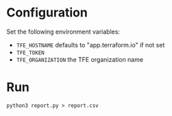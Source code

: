 
# Configuration

Set the following environment variables:

* `TFE_HOSTNAME` defaults to "app.terraform.io" if not set
* `TFE_TOKEN`
* `TFE_ORGANIZATION`  the TFE organization name

# Run

`python3 report.py > report.csv`


